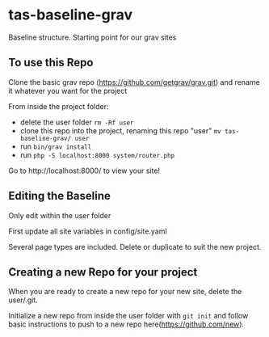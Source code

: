 # tas-baseline-grav
Baseline structure. Starting point for our grav sites

## To use this Repo
Clone the basic grav repo (https://github.com/getgrav/grav.git) and rename it whatever you want for the project

From inside the project folder:

* delete the user folder `rm -Rf user`
* clone this repo into the project, renaming this repo "user" `mv tas-baseline-grav/ user`
* run `bin/grav install`
* run `php -S localhost:8000 system/router.php`

Go to http://localhost:8000/ to view your site!


## Editing the Baseline
Only edit within the user folder

First update all site variables in config/site.yaml

Several page types are included. Delete or duplicate to suit the new project.


## Creating a new Repo for your project
When you are ready to create a new repo for your new site, delete the user/.git.

Initialize a new repo from inside the user folder with `git init` and follow basic instructions to push to a new repo here(https://github.com/new).
